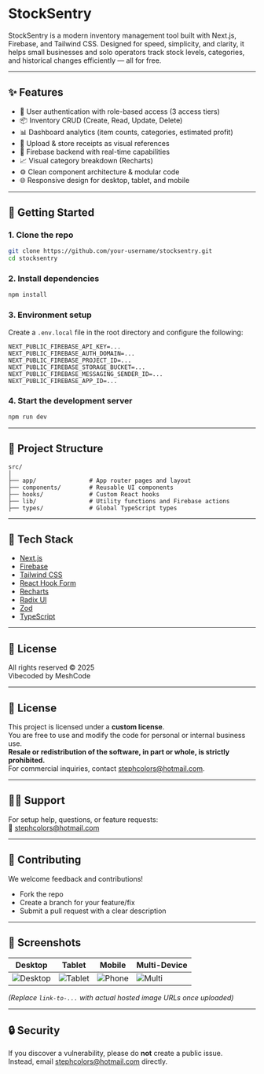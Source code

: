 
# StockSentry

StockSentry is a modern inventory management tool built with Next.js, Firebase, and Tailwind CSS. Designed for speed, simplicity, and clarity, it helps small businesses and solo operators track stock levels, categories, and historical changes efficiently — all for free.

---

## ✨ Features

- 🔐 User authentication with role-based access (3 access tiers)
- 📦 Inventory CRUD (Create, Read, Update, Delete)
- 📊 Dashboard analytics (item counts, categories, estimated profit)
- 📝 Upload & store receipts as visual references
- 📂 Firebase backend with real-time capabilities
- 📈 Visual category breakdown (Recharts)
- ⚙️ Clean component architecture & modular code
- 🌐 Responsive design for desktop, tablet, and mobile

---

## 🚀 Getting Started

### 1. Clone the repo

```bash
git clone https://github.com/your-username/stocksentry.git
cd stocksentry
```

### 2. Install dependencies

```bash
npm install
```

### 3. Environment setup

Create a `.env.local` file in the root directory and configure the following:

```
NEXT_PUBLIC_FIREBASE_API_KEY=...
NEXT_PUBLIC_FIREBASE_AUTH_DOMAIN=...
NEXT_PUBLIC_FIREBASE_PROJECT_ID=...
NEXT_PUBLIC_FIREBASE_STORAGE_BUCKET=...
NEXT_PUBLIC_FIREBASE_MESSAGING_SENDER_ID=...
NEXT_PUBLIC_FIREBASE_APP_ID=...
```

### 4. Start the development server

```bash
npm run dev
```

---

## 📁 Project Structure

```
src/
│
├── app/               # App router pages and layout
├── components/        # Reusable UI components
├── hooks/             # Custom React hooks
├── lib/               # Utility functions and Firebase actions
├── types/             # Global TypeScript types
```

---

## 🧠 Tech Stack

- [Next.js](https://nextjs.org/)
- [Firebase](https://firebase.google.com/)
- [Tailwind CSS](https://tailwindcss.com/)
- [React Hook Form](https://react-hook-form.com/)
- [Recharts](https://recharts.org/)
- [Radix UI](https://www.radix-ui.com/)
- [Zod](https://zod.dev/)
- [TypeScript](https://www.typescriptlang.org/)

---

## 📜 License

All rights reserved © 2025  
Vibecoded by MeshCode


---

## 📜 License

This project is licensed under a **custom license**.  
You are free to use and modify the code for personal or internal business use.  
**Resale or redistribution of the software, in part or whole, is strictly prohibited.**  
For commercial inquiries, contact [stephcolors@hotmail.com](mailto:stephcolors@hotmail.com).

---

## 🙋‍♂️ Support

For setup help, questions, or feature requests:  
📧 [stephcolors@hotmail.com](mailto:stephcolors@hotmail.com)

---

## 🌱 Contributing

We welcome feedback and contributions!  
- Fork the repo  
- Create a branch for your feature/fix  
- Submit a pull request with a clear description

---


## 📸 Screenshots

| Desktop | Tablet | Mobile | Multi-Device |
|--------|--------|--------|--------------|
| ![Desktop](sandbox:/mnt/data/A_high-resolution_digital_photograph_captures_a_mo.png) | ![Tablet](sandbox:/mnt/data/A_high-resolution_digital_photograph_displays_a_pe.png) | ![Phone](sandbox:/mnt/data/A_digital_photograph_shows_a_person_holding_a_mode.png) | ![Multi](sandbox:/mnt/data/A_high-resolution_digital_photograph_displays_four.png) |

*(Replace `link-to-...` with actual hosted image URLs once uploaded)*

---

## 🔒 Security

If you discover a vulnerability, please do **not** create a public issue.  
Instead, email [stephcolors@hotmail.com](mailto:stephcolors@hotmail.com) directly.

